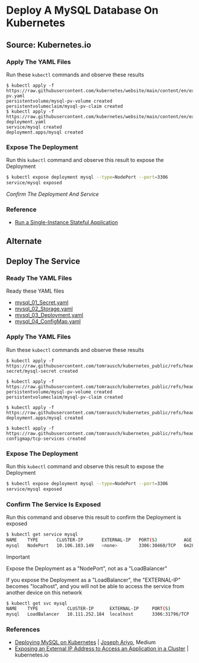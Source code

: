 # Deploy A MySQL Database On Kubernetes

## Source: Kubernetes.io
### Apply The YAML Files
Run these ```kubectl``` commands and observe these results
```
$ kubectl apply -f https://raw.githubusercontent.com/kubernetes/website/main/content/en/examples/application/mysql/mysql-pv.yaml
persistentvolume/mysql-pv-volume created
persistentvolumeclaim/mysql-pv-claim created
$ kubectl apply -f https://raw.githubusercontent.com/kubernetes/website/main/content/en/examples/application/mysql/mysql-deployment.yaml
service/mysql created
deployment.apps/mysql created
```

### Expose The Deployment
Run this ```kubectl``` command and observe this result to expose the Deployment
```bash
$ kubectl expose deployment mysql --type=NodePort --port=3306
service/mysql exposed
```

*Confirm The Deployment And Service*

### Reference
- [Run a Single-Instance Stateful Application](https://kubernetes.io/docs/tasks/run-application/run-single-instance-stateful-application/)



## Alternate
## Deploy The Service

### Ready The YAML Files
Ready these YAML files
- [mysql_01_Secret.yaml](https://github.com/tomrausch/kubernetes_public/blob/cb4288547a853fdc88f80f15945ddf9904f54e8c/src/mysql/mysql_01_Secret.yaml)
- [mysql_02_Storage.yaml](https://github.com/tomrausch/kubernetes_public/blob/cb4288547a853fdc88f80f15945ddf9904f54e8c/src/mysql/mysql_02_Storage.yaml)
- [mysql_03_Deployment.yaml](https://github.com/tomrausch/kubernetes_public/blob/cb4288547a853fdc88f80f15945ddf9904f54e8c/src/mysql/mysql_03_Deployment.yaml)
- [mysql_04_ConfigMap.yaml](https://github.com/tomrausch/kubernetes_public/blob/main/src/mysql/mysql_04_ConfigMap.yaml)


### Apply The YAML Files
Run these ```kubectl``` commands and observe these results
```
$ kubectl apply -f https://raw.githubusercontent.com/tomrausch/kubernetes_public/refs/heads/main/src/mysql/mysql_01_Secret.yaml
secret/mysql-secret created

$ kubectl apply -f https://raw.githubusercontent.com/tomrausch/kubernetes_public/refs/heads/main/src/mysql/mysql_02_Storage.yaml
persistentvolume/mysql-pv-volume created
persistentvolumeclaim/mysql-pv-claim created

$ kubectl apply -f https://raw.githubusercontent.com/tomrausch/kubernetes_public/refs/heads/main/src/mysql/mysql_03_Deployment.yaml
deployment.apps/mysql created

$ kubectl apply -f https://raw.githubusercontent.com/tomrausch/kubernetes_public/refs/heads/main/src/mysql/mysql_04_ConfigMap.yaml
configmap/tcp-services created
```

### Expose The Deployment
Run this ```kubectl``` command and observe this result to expose the Deployment
```bash
$ kubectl expose deployment mysql --type=NodePort --port=3306
service/mysql exposed
```

### Confirm The Service Is Exposed
Run this command and observe this result to confirm the Deployment is exposed
```bash
$ kubectl get service mysql
NAME    TYPE       CLUSTER-IP       EXTERNAL-IP   PORT(S)          AGE
mysql   NodePort   10.106.103.149   <none>        3306:30460/TCP   6m28s
```

> [!IMPORTANT]  
> Expose the Deployment as a "NodePort", not as a "LoadBalancer"
>
> If you expose the Deployment as a "LoadBalancer", the "EXTERNAL-IP" becomes "localhost", and you will not be able to access the service from another device on this network
>
> ```bash
> $ kubectl get svc mysql
> NAME    TYPE           CLUSTER-IP      EXTERNAL-IP     PORT(S)          AGE
> mysql   LoadBalancer   10.111.252.184  localhost       3306:31796/TCP   4m52s
> ```

### References
- [Deploying MySQL on Kubernetes](https://medium.com/@midejoseph24/deploying-mysql-on-kubernetes-16758a42a746) | [Joseph Ariyo](https://medium.com/@midejoseph24/), Medium
- [Exposing an External IP Address to Access an Application in a Cluster](https://kubernetes.io/docs/tutorials/stateless-application/expose-external-ip-address/) | kubernetes.io

